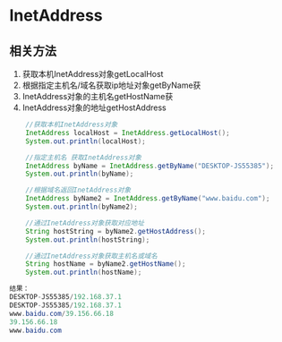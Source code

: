 # InetAddress

## 相关方法

1. 获取本机InetAddress对象getLocalHost
2. 根据指定主机名/域名获取ip地址对象getByName获
3. InetAddress对象的主机名getHostName获
4. InetAddress对象的地址getHostAddress

```java
    //获取本机InetAddress对象
    InetAddress localHost = InetAddress.getLocalHost();
    System.out.println(localHost);

    //指定主机名 获取InetAddress对象
    InetAddress byName = InetAddress.getByName("DESKTOP-JS55385");
    System.out.println(byName);

    //根据域名返回InetAddress对象
    InetAddress byName2 = InetAddress.getByName("www.baidu.com");
    System.out.println(byName2);

    //通过InetAddress对象获取对应地址
    String hostString = byName2.getHostAddress();
    System.out.println(hostString);

    //通过InetAddress对象获取主机名或域名
    String hostName = byName2.getHostName();
    System.out.println(hostName);

结果：
DESKTOP-JS55385/192.168.37.1
DESKTOP-JS55385/192.168.37.1
www.baidu.com/39.156.66.18
39.156.66.18
www.baidu.com
```
